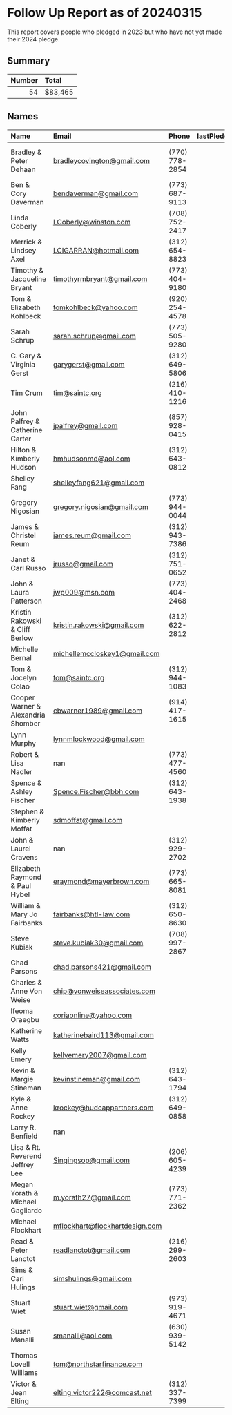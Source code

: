 # Follow Up Report as of 20240315

 This report covers people who pledged in 2023 but who have not yet made their 2024 pledge.

 ## Summary 
|   Number | Total   |
|---------:|:--------|
|       54 | $83,465 |

 ## Names
| Name                               | Email                          | Phone          |   lastPledgeYear |   lastPledgeAmount | lastPledgeLevel   | Notes                 |
|:-----------------------------------|:-------------------------------|:---------------|-----------------:|-------------------:|:------------------|:----------------------|
| Bradley & Peter Dehaan             | bradleycovington@gmail.com     | (770) 778-2854 |             2023 |              12000 | Gold              | Austin will follow up |
| Ben & Cory Daverman                | bendaverman@gmail.com          | (773) 687-9113 |             2023 |              10000 | Gold              | Moved to suburbs      |
| Linda Coberly                      | LCoberly@winston.com           | (708) 752-2417 |             2023 |               8000 | Silver            |                       |
| Merrick & Lindsey Axel             | LCIGARRAN@hotmail.com          | (312) 654-8823 |             2023 |               5000 | Silver            |                       |
| Timothy & Jacqueline Bryant        | timothyrmbryant@gmail.com      | (773) 404-9180 |             2023 |               5000 | Silver            | Moved to florida      |
| Tom & Elizabeth Kohlbeck           | tomkohlbeck@yahoo.com          | (920) 254-4578 |             2023 |               5000 | Silver            |                       |
| Sarah Schrup                       | sarah.schrup@gmail.com         | (773) 505-9280 |             2023 |               3000 | Bronze            |                       |
| C. Gary & Virginia Gerst           | garygerst@gmail.com            | (312) 649-5806 |             2023 |               2000 | Bronze            |                       |
| Tim Crum                           | tim@saintc.org                 | (216) 410-1216 |             2023 |               2000 | Bronze            |                       |
| John Palfrey & Catherine Carter    | jpalfrey@gmail.com             | (857) 928-0415 |             2023 |               1500 | Bronze            |                       |
| Hilton & Kimberly Hudson           | hmhudsonmd@aol.com             | (312) 643-0812 |             2023 |               1400 | Bronze            |                       |
| Shelley Fang                       | shelleyfang621@gmail.com       |                |             2023 |               1040 | Bronze            |                       |
| Gregory Nigosian                   | gregory.nigosian@gmail.com     | (773) 944-0044 |             2023 |               1000 | Bronze            |                       |
| James & Christel Reum              | james.reum@gmail.com           | (312) 943-7386 |             2023 |               1000 | Bronze            |                       |
| Janet & Carl Russo                 | jrusso@gmail.com               | (312) 751-0652 |             2023 |               1000 | Bronze            |                       |
| John & Laura Patterson             | jwp009@msn.com                 | (773) 404-2468 |             2023 |               1000 | Bronze            |                       |
| Kristin Rakowski & Cliff Berlow    | kristin.rakowski@gmail.com     | (312) 622-2812 |             2023 |               1000 | Bronze            |                       |
| Michelle Bernal                    | michellemccloskey1@gmail.com   |                |             2023 |                750 | Copper            |                       |
| Tom & Jocelyn Colao                | tom@saintc.org                 | (312) 944-1083 |             2023 |                750 | Copper            |                       |
| Cooper Warner & Alexandria Shomber | cbwarner1989@gmail.com         | (914) 417-1615 |             2023 |                500 | Copper            |                       |
| Lynn Murphy                        | lynnmlockwood@gmail.com        |                |             2023 |                500 | Copper            |                       |
| Robert & Lisa Nadler               | nan                            | (773) 477-4560 |             2023 |                500 | Copper            |                       |
| Spence & Ashley Fischer            | Spence.Fischer@bbh.com         | (312) 643-1938 |             2023 |                500 | Copper            |                       |
| Stephen & Kimberly Moffat          | sdmoffat@gmail.com             |                |             2023 |                500 | Copper            |                       |
| John & Laurel Cravens              | nan                            | (312) 929-2702 |             2023 |                480 | Copper            |                       |
| Elizabeth Raymond & Paul Hybel     | eraymond@mayerbrown.com        | (773) 665-8081 |             2023 |                250 | Copper            |                       |
| William & Mary Jo Fairbanks        | fairbanks@htl-law.com          | (312) 650-8630 |             2023 |                250 | Copper            |                       |
| Steve Kubiak                       | steve.kubiak30@gmail.com       | (708) 997-2867 |             2023 |                200 | Copper            |                       |
| Chad Parsons                       | chad.parsons421@gmail.com      |                |             2023 |                  0 | Copper            |                       |
| Charles & Anne Von Weise           | chip@vonweiseassociates.com    |                |             2023 |                  0 | Copper            |                       |
| Ifeoma Oraegbu                     | coriaonline@yahoo.com          |                |             2023 |                  0 | Copper            |                       |
| Katherine Watts                    | katherinebaird113@gmail.com    |                |             2023 |                  0 | Copper            |                       |
| Kelly Emery                        | kellyemery2007@gmail.com       |                |             2023 |                  0 | Copper            |                       |
| Kevin & Margie Stineman            | kevinstineman@gmail.com        | (312) 643-1794 |             2023 |                  0 | Copper            |                       |
| Kyle & Anne Rockey                 | krockey@hudcappartners.com     | (312) 649-0858 |             2023 |                  0 | Copper            |                       |
| Larry R. Benfield                  | nan                            |                |             2023 |                  0 | Copper            |                       |
| Lisa & Rt. Reverend Jeffrey Lee    | Singingsop@gmail.com           | (206) 605-4239 |             2023 |                  0 | Copper            |                       |
| Megan Yorath & Michael Gagliardo   | m.yorath27@gmail.com           | (773) 771-2362 |             2023 |                  0 | Copper            |                       |
| Michael Flockhart                  | mflockhart@flockhartdesign.com |                |             2023 |                  0 | Copper            |                       |
| Read & Peter Lanctot               | readlanctot@gmail.com          | (216) 299-2603 |             2023 |                  0 | Copper            |                       |
| Sims & Cari Hulings                | simshulings@gmail.com          |                |             2023 |                  0 | Copper            |                       |
| Stuart Wiet                        | stuart.wiet@gmail.com          | (973) 919-4671 |             2023 |                  0 | Copper            |                       |
| Susan Manalli                      | smanalli@aol.com               | (630) 939-5142 |             2023 |                  0 | Copper            |                       |
| Thomas Lovell Williams             | tom@northstarfinance.com       |                |             2023 |                  0 | Copper            |                       |
| Victor & Jean Elting               | elting.victor222@comcast.net   | (312) 337-7399 |             2023 |                  0 | Copper            |                       |
